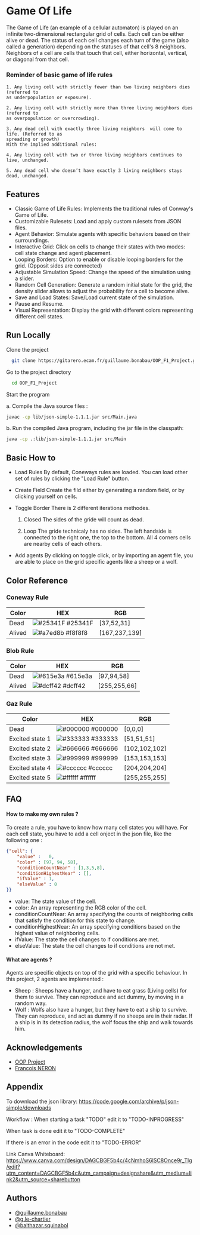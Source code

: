 
# Game Of Life
The Game of Life (an example of a cellular automaton) is played on an infinite two-dimensional rectangular grid of cells. Each cell can be either alive or dead. The status of each cell changes each turn of the game (also called a generation) depending on the statuses of that cell's 8 neighbors. Neighbors of a cell are cells that touch that cell, either horizontal, vertical, or diagonal from that cell.

### Reminder of basic game of life rules
    1. Any living cell with strictly fewer than two living neighbors dies (referred to
    as underpopulation or exposure).

    2. Any living cell with strictly more than three living neighbors dies (referred to
    as overpopulation or overcrowding).

    3. Any dead cell with exactly three living neighbors  will come to life. (Referred to as
    spreading or growth)
    With the implied additional rules:

    4. Any living cell with two or three living neighbors continues to live, unchanged.

    5. Any dead cell who doesn’t have exactly 3 living neighbors stays dead, unchanged.



## Features

- Classic Game of Life Rules: Implements the traditional rules of Conway's Game of Life.
- Customizable Rulesets: Load and apply custom rulesets from JSON files.
- Agent Behavior: Simulate agents with specific behaviors based on their surroundings.
- Interactive Grid: Click on cells to change their states with two modes: cell state change and agent placement.
- Looping Borders: Option to enable or disable looping borders for the grid. (Opposit sides are connected)
- Adjustable Simulation Speed: Change the speed of the simulation using a slider.
- Random Cell Generation: Generate a random initial state for the grid, the density slider allows to adjust the probability for a cell to become alive.
- Save and Load States: Save/Load current state of the simulation.
- Pause and Resume.
- Visual Representation: Display the grid with different colors representing different cell states.



## Run Locally

Clone the project

```bash
  git clone https://gitarero.ecam.fr/guillaume.bonabau/OOP_F1_Project.git
```

Go to the project directory

```bash
  cd OOP_F1_Project
```

Start the program

a. Compile the Java source files :

```bash
javac -cp lib/json-simple-1.1.1.jar src/Main.java
```

b. Run the compiled Java program, including the jar file in the classpath:

```bash
java -cp .:lib/json-simple-1.1.1.jar src/Main
```
## Basic How to

- Load Rules
By default, Coneways rules are loaded. You can load other set of rules by clicking the "Load Rule" button.

- Create Field
Create the fild either by generating a random field, or by clicking yourself on cells.

- Toggle Border
There is 2 different iterations methodes.

    1. Closed
        The sides of the gride will count as dead.

    2. Loop
        The gride technicaly has no sides. The left handside is connected to the right one, the top to the bottom.
        All 4 corners cells are nearby cells of each others.

- Add agents
By clicking on toggle click, or by importing an agent file, you are able to place on the grid specific agents like a sheep or a wolf.

## Color Reference

### Coneway Rule

| Color             | HEX                                                                |   RGB |
| ----------------- | ------------------------------------------------------------------ |------|
| Dead | ![#25341F](https://via.placeholder.com/10/25341F?text=+) #25341F | [37,52,31] |
| Alived | ![#a7ed8b](https://via.placeholder.com/10/A7ED8B?text=+) #f8f8f8 | [167,237,139] |

### Blob Rule

| Color             | HEX                                                                |   RGB |
| ----------------- | ------------------------------------------------------------------ |------|
| Dead | ![#615e3a](https://via.placeholder.com/10/615e3a?text=+) #615e3a | [97,94,58] |
| Alived | ![#dcff42](https://via.placeholder.com/10/dcff42?text=+) #dcff42 | [255,255,66] |

### Gaz Rule

| Color             | HEX                                                                |   RGB |
| ----------------- | ------------------------------------------------------------------ |------|
| Dead | ![#000000](https://via.placeholder.com/10/000000?text=+) #000000 | [0,0,0] |
| Excited state 1 | ![#333333](https://via.placeholder.com/10/333333?text=+) #333333 | [51,51,51] |
| Excited state 2 | ![#666666](https://via.placeholder.com/10/666666?text=+) #666666 | [102,102,102] |
| Excited state 3 | ![#999999](https://via.placeholder.com/10/999999?text=+) #999999 | [153,153,153] |
| Excited state 4 | ![#cccccc](https://via.placeholder.com/10/cccccc?text=+) #cccccc | [204,204,204] |
| Excited state 5 | ![#ffffff](https://via.placeholder.com/10/ffffff?text=+) #ffffff | [255,255,255] |


## FAQ

#### How to make my own rules ?

To create a rule, you have to know how many cell states you will have. For each cell state, you have to add a cell onject in the json file, like the following one :

```json
{"cell": {
    "value" :   0, 
    "color" : [97, 94, 58],
    "conditionCountNear" : [1,3,5,8],
    "conditionHighestNear" : [],
    "ifValue" : 1,
    "elseValue" : 0
}}
```
- value: The state value of the cell.
- color: An array representing the RGB color of the cell.
- conditionCountNear: An array specifying the counts of neighboring cells that satisfy the condition for this state to change.
- conditionHighestNear: An array specifying conditions based on the highest value of neighboring cells.
- ifValue: The state the cell changes to if conditions are met.
- elseValue: The state the cell changes to if conditions are not met.

#### What are agents ?

Agents are specific objects on top of the grid with a specific behaviour. In this project, 2 agents are implemented :
- Sheep : Sheeps have a hunger, and have to eat grass (Living cells) for them to survive. They can reproduce and act dummy, by moving  in a random way.
- Wolf : Wolfs also have a hunger, but they have to eat a ship to survive. They can reproduce, and act as dummy if no sheeps are in their radar. If a ship is in its detection radius, the wolf focus the ship and walk towards him.

## Acknowledgements

 - [OOP Project](https://gitarero.ecam.fr/francois.neron/OOP_H03_test_Project)
 - [Francois NERON](https://gitarero.ecam.fr/francois.neron)

## Appendix

To download the json library:
https://code.google.com/archive/p/json-simple/downloads

Workflow :
When starting a task "TODO" edit it to "TODO-INPROGRESS"

When task is done edit it to "TODO-COMPLETE"

If there is an error in the code edit it to "TODO-ERROR"


Link Canva Whiteboard: 
https://www.canva.com/design/DAGCBGF5b4c/4cNmhoS6lSC8Once9r_Tlg/edit?utm_content=DAGCBGF5b4c&utm_campaign=designshare&utm_medium=link2&utm_source=sharebutton
## Authors

- [@guillaume.bonabau](https://gitarero.ecam.fr/guillaume.bonabau)
- [@g.le-chartier](https://gitarero.ecam.fr/g.le-chartier)
- [@balthazar.squinabol](https://gitarero.ecam.fr/balthazar.squinabol)
